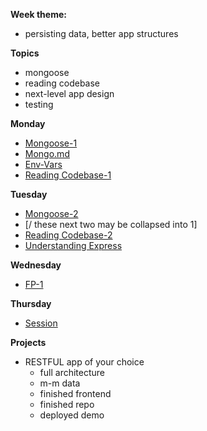 **Week theme:**
  * persisting data, better app structures  
  
**Topics**  
  * mongoose  
  * reading codebase  
  * next-level app design  
  * testing  
  
**Monday**  
  * [Mongoose-1](https://github.com/jankeLearning/content-md/blob/master/databases/06-mongoose-1.md)  
  * [Mongo.md](https://github.com/jankeLearning/content-md/blob/master/databases/06-mongo.md)  
  * [Env-Vars](https://github.com/jankeLearning/content-md/blob/master/node%2Bexpress/05-env-vars.md)  
  * [Reading Codebase-1](https://github.com/jankeLearning/content-md/blob/master/dev-knowledge/06-reading-codebase-1.md) 

**Tuesday**  
  * [Mongoose-2](https://github.com/jankeLearning/content-md/blob/master/databases/06-mongoose-2.md) 
  * [/ these next two may be collapsed into 1]  
  * [Reading Codebase-2](https://github.com/jankeLearning/content-md/blob/master/dev-knowledge/06-reading-codebase-2.md)  
  * [Understanding Express](https://github.com/jankeLearning/content-md/blob/master/node%2Bexpress/06-understanding-express.md)

**Wednesday** 
  * [FP-1](https://github.com/jankeLearning/content-md/blob/master/js/06-FP-1.md) 

**Thursday**  
  * [Session](https://github.com/jankeLearning/content-md/blob/master/node%2Bexpress/06-sessions.md)  
  
**Projects**  
  * RESTFUL app of your choice  
    *  full architecture  
    * m-m data  
    * finished frontend  
    * finished repo  
    * deployed demo  

